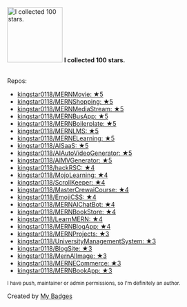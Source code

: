 <img src="https://my-badges.github.io/my-badges/stars-100.png" alt="I collected 100 stars." title="I collected 100 stars." width="128">
<strong>I collected 100 stars.</strong>
<br><br>

Repos:

* <a href="https://github.com/kingstar0118/MERNMovie">kingstar0118/MERNMovie: ★5</a>
* <a href="https://github.com/kingstar0118/MERNShopping">kingstar0118/MERNShopping: ★5</a>
* <a href="https://github.com/kingstar0118/MERNMediaStream">kingstar0118/MERNMediaStream: ★5</a>
* <a href="https://github.com/kingstar0118/MERNBusApp">kingstar0118/MERNBusApp: ★5</a>
* <a href="https://github.com/kingstar0118/MERNBoilerplate">kingstar0118/MERNBoilerplate: ★5</a>
* <a href="https://github.com/kingstar0118/MERNLMS">kingstar0118/MERNLMS: ★5</a>
* <a href="https://github.com/kingstar0118/MERNELearning">kingstar0118/MERNELearning: ★5</a>
* <a href="https://github.com/kingstar0118/AISaaS">kingstar0118/AISaaS: ★5</a>
* <a href="https://github.com/kingstar0118/AIAutoVideoGenerator">kingstar0118/AIAutoVideoGenerator: ★5</a>
* <a href="https://github.com/kingstar0118/AIMVGenerator">kingstar0118/AIMVGenerator: ★5</a>
* <a href="https://github.com/kingstar0118/hackRSC">kingstar0118/hackRSC: ★4</a>
* <a href="https://github.com/kingstar0118/MojoLearning">kingstar0118/MojoLearning: ★4</a>
* <a href="https://github.com/kingstar0118/ScrollKeeper">kingstar0118/ScrollKeeper: ★4</a>
* <a href="https://github.com/kingstar0118/MasterCrewaiCourse">kingstar0118/MasterCrewaiCourse: ★4</a>
* <a href="https://github.com/kingstar0118/EmojiCSS">kingstar0118/EmojiCSS: ★4</a>
* <a href="https://github.com/kingstar0118/MERNAIChatBot">kingstar0118/MERNAIChatBot: ★4</a>
* <a href="https://github.com/kingstar0118/MERNBookStore">kingstar0118/MERNBookStore: ★4</a>
* <a href="https://github.com/kingstar0118/LearnMERN">kingstar0118/LearnMERN: ★4</a>
* <a href="https://github.com/kingstar0118/MERNBlogApp">kingstar0118/MERNBlogApp: ★4</a>
* <a href="https://github.com/kingstar0118/MERNProjects">kingstar0118/MERNProjects: ★3</a>
* <a href="https://github.com/kingstar0118/UniversityManagementSystem">kingstar0118/UniversityManagementSystem: ★3</a>
* <a href="https://github.com/kingstar0118/BlogSite">kingstar0118/BlogSite: ★3</a>
* <a href="https://github.com/kingstar0118/MernAIImage">kingstar0118/MernAIImage: ★3</a>
* <a href="https://github.com/kingstar0118/MERNECommerce">kingstar0118/MERNECommerce: ★3</a>
* <a href="https://github.com/kingstar0118/MERNBookApp">kingstar0118/MERNBookApp: ★3</a>

<sup>I have push, maintainer or admin permissions, so I'm definitely an author.<sup>



Created by <a href="https://github.com/my-badges/my-badges">My Badges</a>